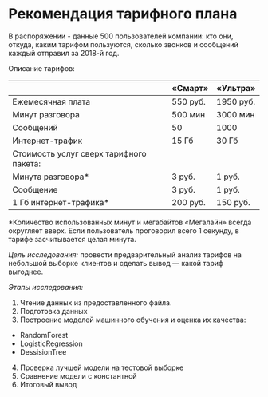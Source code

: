 
# Рекомендация тарифного плана

В распоряжении - данные 500 пользователей компании: кто они, откуда, каким тарифом пользуются, сколько звонков и сообщений каждый отправил за 2018-й год. 

Описание тарифов:

|                      | «Смарт»    |  «Ультра» |
|----------------------|------------|-----------|
|Ежемесячная плата     | 550 руб.   | 1950 руб. |
|Минут разговора       | 500 мин    | 3000 мин  |
|Сообщений             | 50         | 1000      |
|Интернет-трафик       | 15 Гб      | 30 Гб     |
|Стоимость услуг сверх тарифного пакета:        |
|Минута разговора*     | 3 руб.     | 1 руб.    |
|Сообщение             | 3 руб.     | 1 руб.    |
|1 Гб интернет-трафика*| 200 руб.   | 150 руб.  |

*Количество использованных минут и мегабайтов «Мегалайн» всегда округляет вверх. Если пользователь проговорил всего 1 секунду, в тарифе засчитывается целая минута.

*Цель исследования:* провести предварительный анализ тарифов на небольшой выборке клиентов и сделать вывод — какой тариф выгоднее.

*Этапы исследования:*

1. Чтение данных из предоставленного файла.
2. Подготовка данных
3. Построение моделей машинного обучения и оценка их качества:
  - RandomForest
  - LogisticRegression
  - DessisionTree
4. Проверка лучшей модели на тестовой выборке
5. Сравнение модели с константной
6. Итоговый вывод
